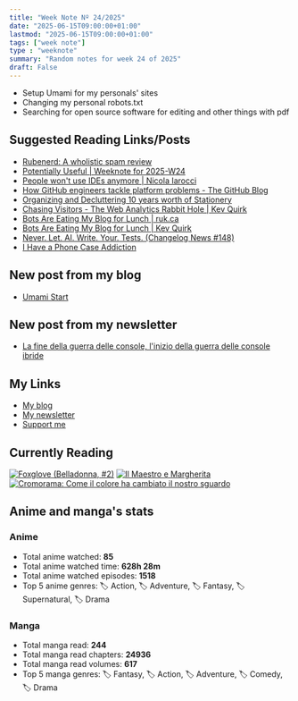 ```yaml
---
title: "Week Note Nº 24/2025"
date: "2025-06-15T09:00:00+01:00"
lastmod: "2025-06-15T09:00:00+01:00"
tags: ["week note"]
type : "weeknote"
summary: "Random notes for week 24 of 2025"
draft: False
---
```


- Setup Umami for my personals' sites
- Changing my personal robots.txt
- Searching for open source software for editing and other things with pdf

## Suggested Reading Links/Posts
- [Rubenerd: A wholistic spam review](https://rubenerd.com/a-wholistic-spam-review/?utm_source=fundor333.com)
- [Potentially Useful | Weeknote for 2025-W24](https://www.eamoncaddigan.net/posts/weeknotes/2025-w24/?utm_source=fundor333.com)
- [People won't use IDEs anymore | Nicola Iarocci](https://nicolaiarocci.com/people-wont-use-ides-anymore/?utm_source=fundor333.com)
- [How GitHub engineers tackle platform problems - The GitHub Blog](https://github.blog/engineering/infrastructure/how-github-engineers-tackle-platform-problems/?utm_source=fundor333.com)
- [Organizing and Decluttering 10 years worth of Stationery](https://thepenguinpost.substack.com/p/organizing-and-decluttering-10-years?utm_source=fundor333.com)
- [Chasing Visitors - The Web Analytics Rabbit Hole | Kev Quirk](https://kevquirk.com/blog/chasing-visitors-the-web-analytics-rabbit-hole?utm_source=fundor333.com)
- [Bots Are Eating My Blog for Lunch | ruk.ca](https://ruk.ca/content/bots-are-eating-my-blog-lunch?utm_source=fundor333.com)
- [Bots Are Eating My Blog for Lunch | Kev Quirk](https://kevquirk.com/blog/bots-are-eating-my-blog-for-lunch?utm_source=fundor333.com)
- [Never. Let. AI. Write. Your. Tests. (Changelog News #148)](https://changelog.com/news/148?utm_source=fundor333.com)
- [I Have a Phone Case Addiction](https://mtwb.blog/i-have-a-phone-case-addiction/?utm_source=fundor333.com)
## New post from my blog
- [Umami Start](https://fundor333.com/micro/2025/06/umami-start/?utm_source=fundor333.com)
## New post from my newsletter
- [La fine della guerra delle console, l'inizio della guerra delle console ibride](https://newsletter.digitaltearoom.com/la-fine-della-guerra-delle-console-linizio-della-guerra-delle-console-ibride/?utm_source=fundor333.com)

## My Links
- [My blog](https://www.fundor333.com)
- [My newsletter](https://newsletter.digitaltearoom.com)
- [Support me](https://ko-fi.com/fundor333)

## Currently Reading
[![Foxglove (Belladonna, #2)](https://i.gr-assets.com/images/S/compressed.photo.goodreads.com/books/1714663422l/211170617._SX98_.jpg)](https://www.goodreads.com/review/show/7583111149?utm_medium=api&utm_source=rss) [![Il Maestro e Margherita](https://i.gr-assets.com/images/S/compressed.photo.goodreads.com/books/1449182290l/28095021._SX98_.jpg)](https://www.goodreads.com/review/show/7613476820?utm_medium=api&utm_source=rss) [![Cromorama: Come il colore ha cambiato il nostro sguardo](https://i.gr-assets.com/images/S/compressed.photo.goodreads.com/books/1505808761l/36266532._SX98_.jpg)](https://www.goodreads.com/review/show/5993206761?utm_medium=api&utm_source=rss)

## Anime and manga's stats

### **Anime**
- Total anime watched: **85**
- Total anime watched time: **628h 28m**
- Total anime watched episodes: **1518**
- Top 5 anime genres: 🏷️ Action, 🏷️ Adventure, 🏷️ Fantasy, 🏷️ Supernatural, 🏷️ Drama

### **Manga**
- Total manga read: **244**
- Total manga read chapters: **24936**
- Total manga read volumes: **617**
- Top 5 manga genres: 🏷️ Fantasy, 🏷️ Action, 🏷️ Adventure, 🏷️ Comedy, 🏷️ Drama
